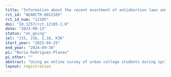 ```yaml
---
title: "Information about the recent enactment of antiabortion laws and the overturn of Roe vs. Wade and college students' perceived sense of discrimination and fair treatment"
rct_id: "AEARCTR-0012105"
rct_id_num: "12105"
doi: "10.1257/rct.12105-1.0"
date: "2023-09-13"
status: "on_going"
jel: "J15, J16, I,18, K36"
start_year: "2023-04-25"
end_year: "2024-09-30"
pi: "Nuria Rodriguez-Planas"
pi_other: ""
abstract: "Using an online survey of urban college students during spring 2023, we study how exogenous variation in the receipt of information on the restriction of abortion rights by State lawmakers and the US Supreme Court affects students’ perceived sense of discrimination and fair treatment in the US. We use randomized information treatment that provides information about the enactment of antiabortion laws and the overturn of Roe vs. Wade and analyze changes in the perceived societal cohesion of treated students relative to an untreated control group.  Since the restriction of abortion rights is likely to directly impact more women than men, we expect a differential gender impact."
layout: registration
---
```


